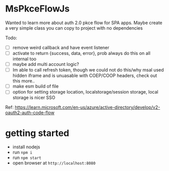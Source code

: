 # MsPkceFlowJs

Wanted to learn more about auth 2.0 pkce flow for SPA apps.
Maybe create a very simple class you can copy to project with no dependencies

Todo:
* [ ] remove weird callback and have event listener
* [ ] activate to return {success, data, error}, prob always do this on all internal too
* [ ] maybe add multi account logic?
* [ ] Im able to call refresh token, though we could not do this/why msal used hidden iframe and is unuasable with COEP/COOP headers, check out this more..
* [ ] make esm build of file
* [ ] option for setting storage location, localstorage/session storage, local storage is nicer SSO

Ref:
https://learn.microsoft.com/en-us/azure/active-directory/develop/v2-oauth2-auth-code-flow



# getting started

* install nodejs
* run `npm i`
* run `npm start`
* open browser at `http://localhost:8080`

